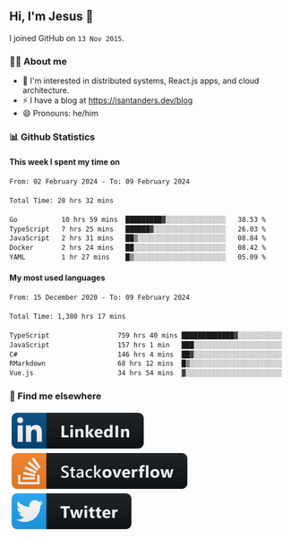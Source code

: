## Hi, I'm Jesus 👋

I joined GitHub on `13 Nov 2015`.

<!-- Talking about you -->

### 👨‍💻 About me

- 👦 I'm interested in distributed systems, React.js apps, and cloud architecture.
- ⚡️ I have a blog at <https://jsantanders.dev/blog>
- 😄 Pronouns: he/him

### 📊 Github Statistics

#### This week I spent my time on

<!--START_SECTION:weekly-->

```txt
From: 02 February 2024 - To: 09 February 2024

Total Time: 28 hrs 32 mins

Go           10 hrs 59 mins  █████████▓░░░░░░░░░░░░░░░   38.53 %
TypeScript   7 hrs 25 mins   ██████▓░░░░░░░░░░░░░░░░░░   26.03 %
JavaScript   2 hrs 31 mins   ██▒░░░░░░░░░░░░░░░░░░░░░░   08.84 %
Docker       2 hrs 24 mins   ██░░░░░░░░░░░░░░░░░░░░░░░   08.42 %
YAML         1 hr 27 mins    █▒░░░░░░░░░░░░░░░░░░░░░░░   05.09 %
```

<!--END_SECTION:weekly-->

#### My most used languages

<!--START_SECTION:alltime-->

```txt
From: 15 December 2020 - To: 09 February 2024

Total Time: 1,380 hrs 17 mins

TypeScript                 759 hrs 40 mins █████████████▓░░░░░░░░░░░   55.04 %
JavaScript                 157 hrs 1 min   ███░░░░░░░░░░░░░░░░░░░░░░   11.38 %
C#                         146 hrs 4 mins  ██▓░░░░░░░░░░░░░░░░░░░░░░   10.58 %
RMarkdown                  68 hrs 12 mins  █▒░░░░░░░░░░░░░░░░░░░░░░░   04.94 %
Vue.js                     34 hrs 54 mins  ▓░░░░░░░░░░░░░░░░░░░░░░░░   02.53 %
```

<!--END_SECTION:alltime-->

### 📢 Find me elsewhere

<p>
  <a target="_blank" href="https://linkedin.com/in/jsantanders">
    <img src="https://github.com/jsantanders/jsantanders/blob/master/img/linkedin.svg" alt="LinkedIn" style="vertical-align:top; margin:4px">
  </a>
  
  <a target="_blank" href="https://stackoverflow.com/users/7318331/jesus-santander">
    <img src="https://github.com/jsantanders/jsantanders/blob/master/img/stackoverflow.svg" alt="StackOverflow" style="vertical-align:top; margin:4px">
  </a>
  
  <a target="_blank" href="http://twitter.com/jsantanders">
    <img src="https://github.com/jsantanders/jsantanders/blob/master/img/twitter.svg" alt="Twitter" style="vertical-align:top; margin:4px">
  </a>
</p>
